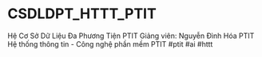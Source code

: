 # CSDLDPT_HTTT_PTIT
Hệ Cơ Sở Dữ Liệu Đa Phương Tiện PTIT  Giảng viên: Nguyễn Đình Hóa PTIT Hệ thống thông tin - Công nghệ phần mềm PTIT #ptit #ai #httt
